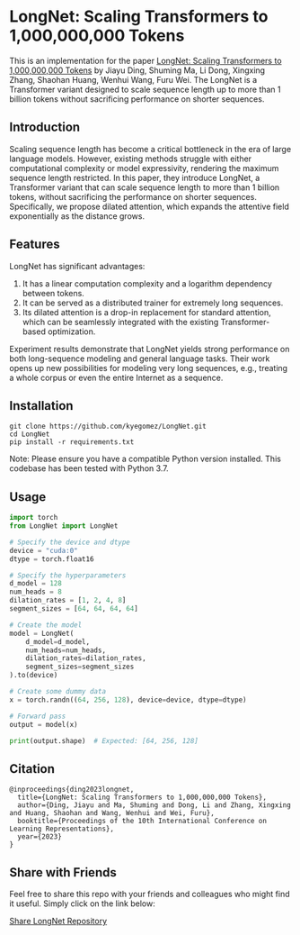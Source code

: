 # LongNet: Scaling Transformers to 1,000,000,000 Tokens

This is an implementation for the paper [LongNet: Scaling Transformers to 1,000,000,000 Tokens](https://arxiv.org/abs/xxx.xxxxx) by Jiayu Ding, Shuming Ma, Li Dong, Xingxing Zhang, Shaohan Huang, Wenhui Wang, Furu Wei. The LongNet is a Transformer variant designed to scale sequence length up to more than 1 billion tokens without sacrificing performance on shorter sequences.

## Introduction

Scaling sequence length has become a critical bottleneck in the era of large language models. However, existing methods struggle with either computational complexity or model expressivity, rendering the maximum sequence length restricted. In this paper, they introduce LongNet, a Transformer variant that can scale sequence length to more than 1 billion tokens, without sacrificing the performance on shorter sequences. Specifically, we propose dilated attention, which expands the attentive field exponentially as the distance grows.

## Features
LongNet has significant advantages:
1. It has a linear computation complexity and a logarithm dependency between tokens.
2. It can be served as a distributed trainer for extremely long sequences.
3. Its dilated attention is a drop-in replacement for standard attention, which can be seamlessly integrated with the existing Transformer-based optimization.

Experiment results demonstrate that LongNet yields strong performance on both long-sequence modeling and general language tasks. Their work opens up new possibilities for modeling very long sequences, e.g., treating a whole corpus or even the entire Internet as a sequence.

## Installation
```
git clone https://github.com/kyegomez/LongNet.git
cd LongNet
pip install -r requirements.txt
```
Note: Please ensure you have a compatible Python version installed. This codebase has been tested with Python 3.7.

## Usage
```python
import torch 
from LongNet import LongNet

# Specify the device and dtype
device = "cuda:0"
dtype = torch.float16

# Specify the hyperparameters
d_model = 128
num_heads = 8
dilation_rates = [1, 2, 4, 8]
segment_sizes = [64, 64, 64, 64]

# Create the model
model = LongNet(
    d_model=d_model, 
    num_heads=num_heads, 
    dilation_rates=dilation_rates, 
    segment_sizes=segment_sizes
).to(device)

# Create some dummy data
x = torch.randn((64, 256, 128), device=device, dtype=dtype)

# Forward pass
output = model(x)

print(output.shape)  # Expected: [64, 256, 128]
```

## Citation
```
@inproceedings{ding2023longnet,
  title={LongNet: Scaling Transformers to 1,000,000,000 Tokens},
  author={Ding, Jiayu and Ma, Shuming and Dong, Li and Zhang, Xingxing and Huang, Shaohan and Wang, Wenhui and Wei, Furu},
  booktitle={Proceedings of the 10th International Conference on Learning Representations},
  year={2023}
}
```

## Share with Friends
Feel free to share this repo with your friends and colleagues who might find it useful. Simply click on the link below:

[Share LongNet Repository](https://github.com/kyegomez/LongNet)
